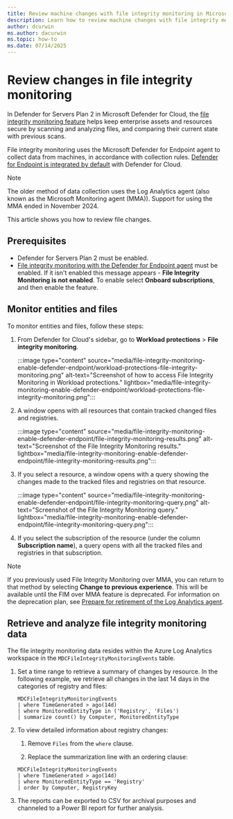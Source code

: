 ```yaml
---
title: Review machine changes with file integrity monitoring in Microsoft Defender for Cloud 
description: Learn how to review machine changes with file integrity monitoring in Microsoft Defender for Cloud 
author: dcurwin
ms.author: dacurwin
ms.topic: how-to
ms.date: 07/14/2025
---
```


# Review changes in file integrity monitoring

In Defender for Servers Plan 2 in Microsoft Defender for Cloud, the [file integrity monitoring feature](file-integrity-monitoring-overview.md) helps keep enterprise assets and resources secure by scanning and analyzing files, and comparing their current state with previous scans.

File integrity monitoring uses the Microsoft Defender for Endpoint agent to collect data from machines, in accordance with collection rules. [Defender for Endpoint is integrated by default](integration-defender-for-endpoint.md) with Defender for Cloud.

> [!NOTE]
> The older method of data collection uses the Log Analytics agent (also known as the Microsoft Monitoring agent (MMA)). Support for using the MMA ended in November 2024.

This article shows you how to review file changes.

## Prerequisites

- Defender for Servers Plan 2 must be enabled.
- [File integrity monitoring with the Defender for Endpoint agent](file-integrity-monitoring-enable-defender-endpoint.md) must be enabled. If it isn't enabled this message appears - **File Integrity Monitoring is not enabled**. To enable select **Onboard subscriptions**, and then enable the feature.

## Monitor entities and files

To monitor entities and files, follow these steps:

1. From Defender for Cloud's sidebar, go to **Workload protections** > **File integrity monitoring**.

    :::image type="content" source="media/file-integrity-monitoring-enable-defender-endpoint/workload-protections-file-integrity-monitoring.png" alt-text="Screenshot of how to access File Integrity Monitoring in Workload protections." lightbox="media/file-integrity-monitoring-enable-defender-endpoint/workload-protections-file-integrity-monitoring.png":::

1. A window opens with all resources that contain tracked changed files and registries.

    :::image type="content" source="media/file-integrity-monitoring-enable-defender-endpoint/file-integrity-monitoring-results.png" alt-text="Screenshot of the File Integrity Monitoring results." lightbox="media/file-integrity-monitoring-enable-defender-endpoint/file-integrity-monitoring-results.png":::

1. If you select a resource, a window opens with a query showing the changes made to the tracked files and registries on that resource.

    :::image type="content" source="media/file-integrity-monitoring-enable-defender-endpoint/file-integrity-monitoring-query.png" alt-text="Screenshot of the File Integrity Monitoring query." lightbox="media/file-integrity-monitoring-enable-defender-endpoint/file-integrity-monitoring-query.png":::

1. If you select the subscription of the resource (under the column **Subscription name**), a query opens with all the tracked files and registries in that subscription.

> [!NOTE]
> If you previously used File Integrity Monitoring over MMA, you can return to that method by selecting **Change to previous experience**. This will be available until the FIM over MMA feature is deprecated. For information on the deprecation plan, see [Prepare for retirement of the Log Analytics agent](prepare-deprecation-log-analytics-mma-agent.md).

## Retrieve and analyze file integrity monitoring data  

The file integrity monitoring data resides within the Azure Log Analytics workspace in the `MDCFileIntegrityMonitoringEvents` table.  

1. Set a time range to retrieve a summary of changes by resource. In the following example, we retrieve all changes in the last 14 days in the categories of registry and files:  

    ```kusto  
    MDCFileIntegrityMonitoringEvents  
    | where TimeGenerated > ago(14d)  
    | where MonitoredEntityType in ('Registry', 'Files')  
    | summarize count() by Computer, MonitoredEntityType  
    ```

1. To view detailed information about registry changes:  
  
    1. Remove `Files` from the `where` clause.  

    1. Replace the summarization line with an ordering clause:  

    ```kusto  
    MDCFileIntegrityMonitoringEvents  
    | where TimeGenerated > ago(14d)  
    | where MonitoredEntityType == 'Registry'  
    | order by Computer, RegistryKey  
    ```

1. The reports can be exported to CSV for archival purposes and  channeled to a Power BI report for further analysis.
